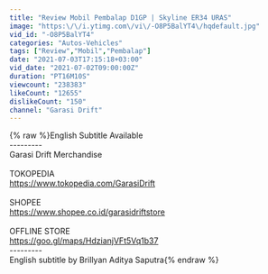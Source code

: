 ```yaml
---
title: "Review Mobil Pembalap D1GP | Skyline ER34 URAS"
image: "https:\/\/i.ytimg.com\/vi\/-O8P5BalYT4\/hqdefault.jpg"
vid_id: "-O8P5BalYT4"
categories: "Autos-Vehicles"
tags: ["Review","Mobil","Pembalap"]
date: "2021-07-03T17:15:18+03:00"
vid_date: "2021-07-02T09:00:00Z"
duration: "PT16M10S"
viewcount: "238383"
likeCount: "12655"
dislikeCount: "150"
channel: "Garasi Drift"
---
```

{% raw %}English Subtitle Available<br />---------<br />Garasi Drift Merchandise<br /><br />TOKOPEDIA<br /><a rel="nofollow" target="blank" href="https://www.tokopedia.com/GarasiDrift">https://www.tokopedia.com/GarasiDrift</a><br /><br />SHOPEE<br /><a rel="nofollow" target="blank" href="https://www.shopee.co.id/garasidriftstore">https://www.shopee.co.id/garasidriftstore</a><br /><br />OFFLINE STORE<br /><a rel="nofollow" target="blank" href="https://goo.gl/maps/HdzianjVFt5Vq1b37">https://goo.gl/maps/HdzianjVFt5Vq1b37</a><br />---------<br />English subtitle by Brillyan Aditya Saputra{% endraw %}
